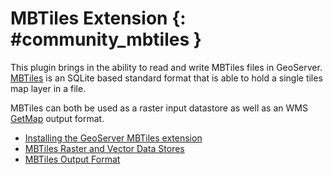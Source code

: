 # MBTiles Extension {: #community_mbtiles }

This plugin brings in the ability to read and write MBTiles files in GeoServer. [MBTiles](http://wiki.openstreetmap.org/wiki/MBTiles) is an SQLite based standard format that is able to hold a single tiles map layer in a file.

MBTiles can both be used as a raster input datastore as well as an WMS [GetMap](../../services/wms/reference.md#wms_getmap) output format.

-   [Installing the GeoServer MBTiles extension](installing.md)
-   [MBTiles Raster and Vector Data Stores](input.md)
-   [MBTiles Output Format](output.md)
